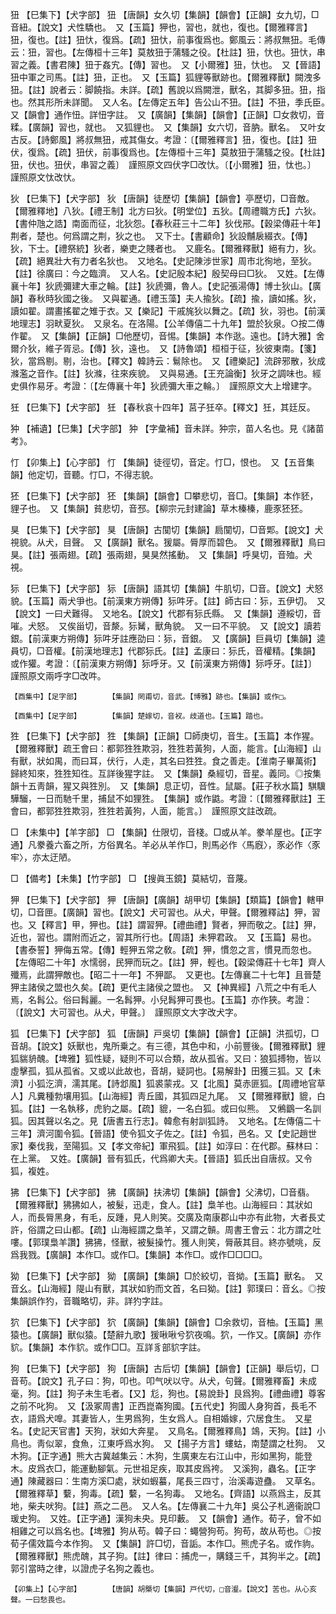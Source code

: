 <!-- { "loadSidebar": true } -->
狃	【巳集下】【犬字部】	狃	【唐韻】女久切【集韻】【韻會】【正韻】女九切，□音紐。【說文】犬性驕也。　又【玉篇】狎也，習也，就也，復也。【爾雅釋言】狃，復也。【註】狃忕，復爲。【疏】狃忕，前事復爲也。鄭風云：將叔無狃。毛傳云：狃，習也。【左傳桓十三年】莫敖狃于蒲騷之役。【杜註】狃，忕也。狃忕，串習之義。【書君陳】狃于姦宄。【傳】習也。　又【小爾雅】狃，忕也。　又【晉語】狃中軍之司馬。【註】狃，正也。　又【玉篇】狐貍等獸跡也。【爾雅釋獸】闕洩多狃。【註】說者云：脚饒指。未詳。【疏】舊說以爲闕泄，獸名，其脚多狃。狃，指也。然其形所未詳聞。　又人名。【左傳定五年】告公山不狃。【註】不狃，季氏臣。　又【韻會】通作忸。詳忸字註。　又【廣韻】【集韻】【韻會】【正韻】□女救切，音糅。【廣韻】習也，就也。　又狐貍也。　又【集韻】女六切，音肭。獸名。　又叶女古反。【詩鄭風】將叔無狃，戒其傷女。考證：〔【爾雅釋言】狃，復也。【註】狃伏，復爲。【疏】狃伏，前事復爲也。【左傳桓十三年】莫敖狃于蒲騷之役。【杜註】狃，伏也。狃伏，串習之義〕　謹照原文四伏字□改忕。〔【小爾雅】狃，忲也。〕　謹照原文忲改忕。 

狄	【巳集下】【犬字部】	狄	【唐韻】徒歷切【集韻】【韻會】亭歷切，□音敵。【爾雅釋地】八狄。【禮王制】北方曰狄。【明堂位】五狄。【周禮職方氏】六狄。【書仲虺之誥】南面而征，北狄怨。【春秋莊三十二年】狄伐郉。【穀梁傳莊十年】荆者，楚也。何爲謂之荆，狄之也。　又下士。【書顧命】狄設黼扆綴衣。【傳】狄，下士。【禮祭統】狄者，樂吏之賤者也。　又鹿名。【爾雅釋獸】絕有力，狄。【疏】絕異壯大有力者名狄也。　又地名。【史記陳涉世家】周市北徇地，至狄。【註】徐廣曰：今之臨濟。　又人名。【史記殷本紀】殷契母曰□狄。　又姓。【左傳襄十年】狄虒彌建大車之輪。【註】狄虒彌，魯人。【史記張湯傳】博士狄山。【廣韻】春秋時狄國之後。　又與翟通。【禮玉藻】夫人揄狄。【疏】揄，讀如搖。狄，讀如翟。謂畫搖翟之雉于衣。又【樂記】干戚旄狄以舞之。【疏】狄，羽也。【前漢地理志】羽畎夏狄。　又泉名。在洛陽。【公羊傳僖二十九年】盟於狄泉。○按二傳作翟。　又【集韻】【正韻】□他歷切，音惕。【集韻】本作逖。遠也。【詩大雅】舍爾介狄，維子胥忌。【傳】狄，遠也。　又【詩魯頌】桓桓于征，狄彼東南。【箋】狄，當爲剔。剔，治也。【釋文】韓詩云：鬄除也。　又【禮樂記】流辟邪散，狄成滌濫之音作。【註】狄滌，往來疾貌。　又與易通。【王充論衡】狄牙之調味也。經史俱作易牙。考證：〔【左傳襄十年】狄虒彌大車之輪。〕　謹照原文大上增建字。 

狅	【巳集下】【犬字部】	狅	【春秋哀十四年】莒子狅卒。【釋文】狅，其廷反。

狆	【補遺】【巳集】【犬字部】	狆	【字彙補】音未詳。狆宗，苗人名也。見《諸苗考》。

忊	【卯集上】【心字部】	忊	【集韻】徒徑切，音定。忊□，恨也。　又【五音集韻】他定切，音聽。忊□，不得志貌。

狉	【巳集下】【犬字部】	狉	【集韻】【韻會】□攀悲切，音□。【集韻】本作豾，貍子也。　又【集韻】貧悲切，音邳。【柳宗元封建論】草木榛榛，鹿豕狉狉。

狊	【巳集下】【犬字部】	狊	【唐韻】古闃切【集韻】扃闃切，□音郹。【說文】犬視貌。从犬，目聲。　又【廣韻】獸名。猨屬。脣厚而碧色。　又【爾雅釋獸】鳥曰狊。【註】張兩翅。【疏】張兩翅，狊狊然搖動。　又【集韻】呼狊切，音殈。犬視。

狋	【巳集下】【犬字部】	狋	【唐韻】語其切【集韻】牛肌切，□音。【說文】犬怒貌。【玉篇】兩犬爭也。【前漢東方朔傳】狋吽牙。【註】師古曰：狋，五伊切。　又【說文】一曰犬難得。　又地名。【說文】代郡有狋氏縣。　又【集韻】遵綏切，音嗺。犬怒。　又俟甾切，音漦。狋觺，獸角貌。　又一曰不平貌。　又【說文】讀若銀。【前漢東方朔傳】狋吽牙註應劭曰：狋，音銀。　又【廣韻】巨員切【集韻】逵員切，□音權。【前漢地理志】代郡狋氏。【註】孟康曰：狋氏，音權精。【集韻】或作獾。考證：〔【前漢東方朔傳】狋呼牙。又【前漢東方朔傳】狋呼牙。【註】〕　謹照原文兩呼字□改吽。 

	【酉集中】【足字部】		【集韻】罔甫切，音武。【博雅】跡也。【集韻】或作□。

	【酉集中】【足字部】		【集韻】楚嫁切，音衩。歧道也。【玉篇】踏也。

狌	【巳集下】【犬字部】	狌	【集韻】【正韻】□師庚切，音生。【玉篇】本作猩。【爾雅釋獸】疏王會曰：都郭狌狌欺羽，狌狌若黃狗，人面，能言。【山海經】山有獸，狀如禺，而曰耳，伏行，人走，其名曰狌狌。食之善走。【淮南子畢萬術】歸終知來，狌狌知徃。互詳後猩字註。　又【集韻】桑經切，音星。義同。◎按集韻十五靑韻，猩又與狌別。　又【集韻】息正切，音性。鼠屬。【莊子秋水篇】騏驥驊騮，一日而馳千里，捕鼠不如狸狌。　【集韻】或作鼪。考證：〔【爾雅釋獸註】王會曰，都郭狌狌欺羽，狌狌若黃狗，人面，能言。〕　謹照原文註改疏。 

□	【未集中】【羊字部】	□	【集韻】仕限切，音棧。□或从羊。豢羊屋也。【正字通】凡豢養六畜之所，方俗異名。羊必从羊作□，則馬必作〈馬廐〉，豕必作〈豕牢〉，亦太迂陋。

□	【備考】【未集】【竹字部】	□	【搜眞玉鏡】莫結切，音蔑。

狎	【巳集下】【犬字部】	狎	【唐韻】【廣韻】胡甲切【集韻】【類篇】【韻會】轄甲切，□音匣。【廣韻】習也。【說文】犬可習也。从犬，甲聲。【爾雅釋詁】狎，習也。又【釋言】甲，狎也。【註】謂習狎。【禮曲禮】賢者，狎而敬之。【註】狎，近也，習也。謂附而近之，習其所行也。【周語】未狎君政。　又【玉篇】易也。【書泰誓】狎侮五常。【傳】輕狎五常之敎。【疏】狎，慣忽之言，慣見而忽也。【左傳昭二十年】水懦弱，民狎而玩之。【註】狎，輕也。【穀梁傳莊十七年】齊人殲焉，此謂狎敵也。【昭二十一年】不狎鄙。　又更也。【左傳襄二十七年】且晉楚狎主諸侯之盟也久矣。【疏】更代主諸侯之盟也。　又【神異經】八荒之中有毛人焉，名髥公。俗曰髥麗。一名髥狎。小兒髥狎可畏也。【玉篇】亦作狹。考證：〔【說文】大可習也。从犬，甲聲。〕　謹照原文大字改犬字。 

狐	【巳集下】【犬字部】	狐	【唐韻】戸吳切【集韻】【韻會】【正韻】洪孤切，□音胡。【說文】妖獸也，鬼所乗之。有三德，其色中和，小前豐後。【爾雅釋獸】貍狐貒貈醜。【埤雅】狐性疑，疑則不可以合類，故从孤省。又曰：狼狐搏物，皆以虛擊孤，狐从孤省。又或以此故也，音胡，疑詞也。【易解卦】田獲三狐。又【未濟】小狐汔濟，濡其尾。【詩邶風】狐裘蒙戎。又【北風】莫赤匪狐。【周禮地官草人】凡糞種勃壤用狐。【山海經】靑丘國，其狐四足九尾。　又【爾雅釋獸】貔，白狐。【註】一名執移，虎豹之屬。【疏】貔，一名白狐。或曰似熊。　又鵂鶹一名訓狐。因其聲以名之。見【唐書五行志】。韓愈有射訓狐詩。　又地名。【左傳僖二十三年】濟河圍令狐。【晉語】使令狐文子佐之。【註】令狐，邑名。又【史記趙世家】秦伐我，至陽狐。又【孝文帝紀】軍飛狐。【註】如淳曰：在代郡。蘇林曰：在上黨。　又姓。【廣韻】晉有狐氏，代爲卿大夫。【晉語】狐氏出自唐叔。又令狐，複姓。

狒	【巳集下】【犬字部】	狒	【廣韻】扶沸切【集韻】【韻會】父沸切，□音翡。【爾雅釋獸】狒狒如人，被髮，迅走，食人。【註】梟羊也。山海經曰：其狀如人，而長脣黑身，有毛，反踵，見人則笑。交廣及南康郡山中亦有此物，大者長丈許，俗謂之曰山都。【疏】山海經謂之梟羊，又謂之贑。周書王會云：北方謂之吐嘍。【郭璞梟羊讚】狒狒，怪獸，被髮操竹。獲人則笑，脣蔽其目。終亦號咷，反爲我戮。【廣韻】本作□。或作□。【集韻】本作□。或作□□□□。

狕	【巳集下】【犬字部】	狕	【廣韻】【集韻】□於絞切，音拗。【玉篇】獸名。　又音幺。【山海經】隄山有獸，其狀如豹而文首，名曰狕。【註】郭璞曰：音幺。◎按集韻誤作犳，音職略切，非。詳犳字註。

狖	【巳集下】【犬字部】	狖	【廣韻】【集韻】【韻會】□余救切，音柚。【玉篇】黑猿也。【廣韻】獸似猿。【楚辭九歌】猨啾啾兮狖夜鳴。狖，一作又。【廣韻】亦作貁。【集韻】本作貁。或作□□。互詳豸部貁字註。

狗	【巳集下】【犬字部】	狗	【唐韻】古后切【集韻】【韻會】【正韻】舉后切，□音苟。【說文】孔子曰：狗，叩也。叩气吠以守。从犬，句聲。【爾雅釋畜】未成毫，狗。【註】狗子未生毛者。【又】尨，狗也。【易說卦】艮爲狗。【禮曲禮】尊客之前不叱狗。　又【汲冢周書】正西崑崙狗國。【五代史】狗國人身狗首，長毛不衣，語爲犬嘷。其妻皆人，生男爲狗，生女爲人。自相婚嫁，穴居食生。　又星名。【史記天官書】天狗，狀如大奔星。　又鳥名。【爾雅釋鳥】鴗，天狗。【註】小鳥也。靑似翠，食魚，江東呼爲水狗。　又【揚子方言】螻蛄，南楚謂之杜狗。　又木狗。【正字通】熊大古冀越集云：木狗，生廣東左右江山中，形如黑狗，能登木。皮爲衣□，能運動腳氣。元世祖足疾，取其皮爲袴。　又溪狗，蟲名。【正字通】陳藏器曰：生南方溪□處，狀如蝦蟇，尾長三四寸，治溪毒遊蠱。　又草名。【爾雅釋草】蘻，狗毒。【疏】蘻，一名狗毒。　又地名。【齊語】以燕爲主，反其地，柴夫吠狗。【註】燕之二邑。　又人名。【左傳襄二十九年】吳公子札適衞說□瑗史狗。　又姓。【正字通】漢狗未央。見印藪。　又【韻會】通作。荀子，曾不如相雞之可以爲名也。【埤雅】狗从苟。韓子曰：蠅營狗苟。狗苟，故从苟也。◎按荀子儒效篇今本作狗。　又【集韻】許□切，音詬。本作□。熊虎子名。或作豿。【爾雅釋獸】熊虎醜，其子狗。【註】律曰：捕虎一，購錢三千，其狗半之。【疏】郭引當時之律，以證虎子名狗之義也。

	【卯集上】【心字部】		【唐韻】胡槩切【集韻】戸代切，□音瀣。【說文】苦也。从心亥聲。一曰愁畏也。
